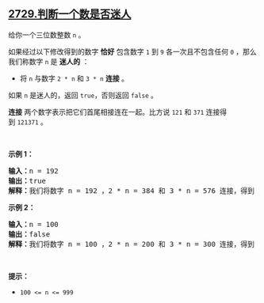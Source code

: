 ## [2729.判断一个数是否迷人](https://leetcode.cn/problems/check-if-the-number-is-fascinating/)
<p>给你一个三位数整数 <code>n</code>&nbsp;。</p>

<p>如果经过以下修改得到的数字 <strong>恰好</strong>&nbsp;包含数字 <code>1</code>&nbsp;到 <code>9</code>&nbsp;各一次且不包含任何 <code>0</code>&nbsp;，那么我们称数字 <code>n</code>&nbsp;是 <strong>迷人的</strong>&nbsp;：</p>

<ul>
	<li>将&nbsp;<code>n</code>&nbsp;与数字&nbsp;<code>2 * n</code> 和&nbsp;<code>3 * n</code>&nbsp;<strong>连接</strong>&nbsp;。</li>
</ul>

<p>如果 <code>n</code>&nbsp;是迷人的，返回&nbsp;<code>true</code>，否则返回&nbsp;<code>false</code>&nbsp;。</p>

<p><strong>连接</strong>&nbsp;两个数字表示把它们首尾相接连在一起。比方说&nbsp;<code>121</code> 和&nbsp;<code>371</code>&nbsp;连接得到&nbsp;<code>121371</code>&nbsp;。</p>

<p>&nbsp;</p>

<p><strong>示例 1：</strong></p>

<pre><b>输入：</b>n = 192
<b>输出：</b>true
<b>解释：</b>我们将数字 n = 192 ，2 * n = 384 和 3 * n = 576 连接，得到 192384576 。这个数字包含 1 到 9 恰好各一次。
</pre>

<p><strong>示例 2：</strong></p>

<pre><b>输入：</b>n = 100
<b>输出：</b>false
<b>解释：</b>我们将数字 n = 100 ，2 * n = 200 和 3 * n = 300 连接，得到 100200300 。这个数字不符合上述条件。
</pre>

<p>&nbsp;</p>

<p><strong>提示：</strong></p>

<ul>
	<li><code>100 &lt;= n &lt;= 999</code></li>
</ul>
